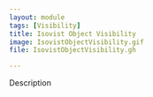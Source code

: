 ```yaml
---
layout: module
tags: [Visibility]
title: Isovist Object Visibility
image: IsovistObjectVisibility.gif
file: IsovistObjectVisibility.gh

---
```


Description